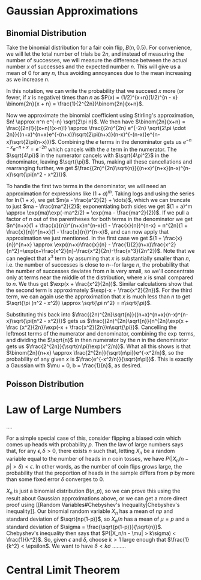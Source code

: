 # Gaussian Approximations
## Binomial Distribution
Take the binomial distribution for a fair coin flip, $B(n, 0.5)$. For convenience, we will let the total number of trials be $2n$, and instead of measuring the number of successes, we will measure the difference between the actual number $x$ of successes and the expected number $n$. This will give us a mean of $0$ for any $n$, thus avoiding annoyances due to the mean increasing as we increase $n$. 

In this notation, we can write the probability that we succeed $x$ more (or fewer, if $x$ is negative) times than $n$ as $P(x) = (1/2)^{x+n}(1/2)^{n - x} \binom{2n}{x + n} = \frac{1}{2^{2n}}\binom{2n}{x+n}$.

Now we approximate the binomial coefficient using Stirling's approximation, $n! \approx n^n e^{-n} \sqrt{2\pi n}$. We then have $\binom{2n}{x+n} = \frac{(2n)!}{(x+n)!(x-n)!} \approx \frac{(2n)^{2n} e^{-2n} \sqrt{2\pi \cdot 2n}}{(n+x)^{n+x}e^{-(n+x)}\sqrt{2\pi(n+x)}(n-x)^{-(n-x)}e^{n-x}\sqrt{2\pi(n-x)}}$. Combining the $e$ terms in the denominator gets us $e^{-n-x}e^{-n+x} = e^{-2n}$ which cancels with the $e$ term in the numerator. The $\sqrt{4\pi}$ in the numerator cancels with $\sqrt{4\pi^2}$ in the denominator, leaving $\sqrt{\pi}$. Thus, making all these cancellations and rearranging further, we get $\frac{(2n)^{2n}\sqrt{n}}{(n+x)^{n+x}(n-x)^{n-x}\sqrt{\pi(n^2 - x^2})}$.

To handle the first two terms in the denominator, we will need an approximation for expressions like $(1 + a)^m$. Taking logs and using the series for $\ln(1+x)$, we get $m(a - \frac{a^2}{2} + \dots)$, which we can truncate to just $ma - \frac{ma^2}{2}$; exponentiating both sides we get $(1 + a)^m \approx \exp(ma)\exp(-ma^2/2) = \exp(ma - \frac{ma^2}{2})$. If we pull a factor of $n$ out of the parentheses for both terms in the denominator we get $n^{n+x}(1 + \frac{x}{n})^{n+x}n^{n-x}(1 - \frac{x}{n})^{n-x} = n^{2n}(1 + \frac{x}{n})^{n+x}(1 - \frac{x}{n})^{n-x}$, and can now apply that approximation we just mentioned. In the first case we get $(1 + \frac{x}{n})^{n+x} \approx \exp((n+x)\frac{x}{n} - \frac{1}{2}(n+x)\frac{x^2}{n^2}=\exp(x+\frac{x^2}{n}-\frac{x^2}{2n}-\frac{x^3}{2n^2})$. Note that we can neglect that $x^3$ term by assuming that $x$ is substantially smaller than $n$, i.e. the number of successes is close to $n$--for large $n$, the probability that the number of successes deviates from $n$ is very small, so we'll concentrate only at terms near the middle of the distribution, where $x$ is small compared to $n$. We thus get $\exp(x + \frac{x^2}{2n})$. Similar calculations show that the second term is approximately $\exp(-x + \frac{x^2}{2n})$. For the third term, we can again use the approximation that $x$ is much less than $n$ to get $\sqrt{\pi (n^2 - x^2)} \approx \sqrt{\pi n^2} = n\sqrt{\pi}$. 

Substituting this back into $\frac{(2n)^{2n}\sqrt{n}}{(n+x)^{n+x}(n-x)^{n-x}\sqrt{\pi(n^2 - x^2})}$ gets us $\frac{(2n)^{2n}\sqrt{n}}{n^{2n}\exp(x + \frac {x^2}{2n})\exp(-x + \frac{x^2}{2n})n\sqrt{\pi}}$. Cancelling the leftmost terms of the numerator and denominator, combining the $\exp$ terms, and dividing the $\sqrt{n}$ in then numerator by the $n$ in the denominator gets us $\frac{2^{2n}}{\sqrt{n\pi}\exp(x^2/n)}$. What all this shows is that $\binom{2n}{n+x} \approx \frac{2^{2n}}{\sqrt{n\pi}}e^{-x^2/n}$, so the probability of any given $x$ is $\frac{e^{-x^2/n}}{\sqrt{n\pi}}$. This is exactly a Gaussian with $\mu = 0, b = \frac{1}{n}$, as desired. 
## Poisson Distribution

# Law of Large Numbers
....

For a simple special case of this, consider flipping a biased coin which comes up heads with probability $p$. Then the law of large numbers says that, for any $\epsilon, \delta > 0$, there exists $n$ such that, letting $X_n$ be a random variable equal to the number of heads in $n$ coin tosses, we have $P(|X_n/n - p| > \delta) < \epsilon$. In other words, as the number of coin flips grows large, the probability that the proportion of heads in the sample differs from $p$ by more than some fixed error $\delta$ converges to $0$. 

$X_n$ is just a binomial distribution $B(n, p)$, so we can prove this using the result about Gaussian approximations above, or we can get a more direct proof using [[Random Variables#Chebyshev's Inequality|Chebyshev's inequality]]. Our binomial random variable $X_n$ has a mean of $np$ and standard deviation of $\sqrt{np(1-p)}$, so $X_n/n$ has a mean of $\mu = p$ and a standard deviation of $\sigma = \frac{\sqrt{p(1-p)}}{\sqrt{n}}$. Chebyshev's inequality then says that $P(|X_n/n - \mu| > k\sigma) < \frac{1}{k^2}$. So, given $\epsilon$ and $\delta$, choose $k > 1$ large enough that $\frac{1}{k^2} < \epsilon$. We want to have $\delta < k\sigma$ .........
# Central Limit Theorem
